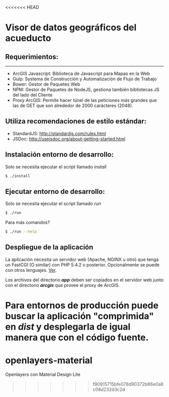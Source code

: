 <<<<<<< HEAD
# Visor de datos geográficos del acueducto

## Requerimientos:
-----------------

- ArcGIS Javascript: Biblioteca de Javascript para Mapas en la Web
- Gulp: Systema de Construcción y Automatización de Flujo de Trabajo
- Bower: Gestor de Paquetes Web
- NPM: Gestor de Paquetes de NodeJS, gestiona también bibliotecas JS del lado del Cliente
- Proxy ArcGIS: Permite hacer túnel de las peticiones más grandes que las de GET
que son alrededor de 2000 carácteres (2048).

## Utiliza recomendaciones de estilo estándar:

- StandardJS: http://standardjs.com/rules.html
- JSDoc: http://usejsdoc.org/about-getting-started.html

## Instalación entorno de desarrollo:

Solo se necesita ejecutar el script llamado *install*

```bash
$ ./install
```
## Ejecutar entorno de desarrollo:

Solo se necesita ejecutar el script llamado *run*

```bash
$ ./run
```

Para más comandos?

```bash
$ ./run --help
```

## Despliegue de la aplicación

La aplicación necesita un servidor web (Apache, NGINX u otro) que tenga un
FastCGI (O similar) con PHP 5.4.2 o posterior. Opcionalmente se puede con
otros lenguajes. [Ver](CONFIG_ARCGIS_PROXY.md).

Los archivos del directorio ***app*** deben ser copiados en el servidor web
junto con el directorio ***arcgis*** que provee el proxy de ArcGIS.

Para entornos de producción puede buscar la aplicación "comprimida" en ***dist***
y desplegarla de igual manera que con el código fuente.
=======
# openlayers-material
Openlayers con Material Design Lite
>>>>>>> f90915715bfe078d90372b86e0a8c08d232d3c2d
